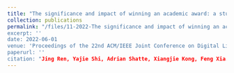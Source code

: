 ```yaml
---
title: "The significance and impact of winning an academic award: a study of early career academics"
collection: publications
permalink: "/files/11-2022-The significance and impact of winning an academic award a study of early career academics.pdf
excerpt: ''
date: 2022-06-01
venue: 'Proceedings of the 22nd ACM/IEEE Joint Conference on Digital Libraries'
paperurl: ''
citation: "Jing Ren, Yajie Shi, Adrian Shatte, Xiangjie Kong, Feng Xia. The significance and impact of winning an academic award: a study of early career academics, <i>Proceedings of the 22nd ACM/IEEE Joint Conference on Digital Libraries</i>, June 20-24, 2022, Cologne, Germany. "
---
```

